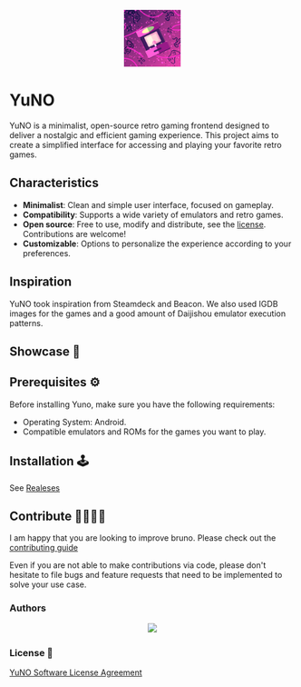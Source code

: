 <br />
<div Align="Center">
<img src="assets/logo-prod.png" width="100" alt="Logo yuno"/>
</div>


# YuNO

YuNO is a minimalist, open-source retro gaming frontend designed to deliver a nostalgic and efficient gaming experience. This project aims to create a simplified interface for accessing and playing your favorite retro games.

## Characteristics

- **Minimalist**: Clean and simple user interface, focused on gameplay.
- **Compatibility**: Supports a wide variety of emulators and retro games.
- **Open source**: Free to use, modify and distribute, see the [license](LICENSE). Contributions are welcome!
- **Customizable**: Options to personalize the experience according to your preferences.

## Inspiration

YuNO took inspiration from Steamdeck and Beacon.
We also used IGDB images for the games and a good amount of Daijishou emulator execution patterns.

## Showcase 🎥


## Prerequisites ⚙️

Before installing Yuno, make sure you have the following requirements:

- Operating System: Android.
- Compatible emulators and ROMs for the games you want to play.

## Installation 🕹️
See [Realeses](https://github.com/Flutterando/yuno/releases) 

## Contribute 👩‍💻🧑‍💻
I am happy that you are looking to improve bruno. Please check out the [contributing guide](CONTRIBUTING.md)

Even if you are not able to make contributions via code, please don't hesitate to file bugs and feature requests that need to be implemented to solve your use case.

### Authors

<div align="center">
    <a href="https://github.com/Flutterando/yuno/graphs/contributors">
        <img src="https://contrib.rocks/image?repo=Flutterando/yuno" />
    </a>
</div>

### License 📄

[YuNO Software License Agreement](LICENSE)
